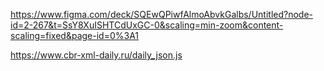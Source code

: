 https://www.figma.com/deck/SQEwQPiwfAlmoAbvkGalbs/Untitled?node-id=2-267&t=SsY8XuISHTCdUxGC-0&scaling=min-zoom&content-scaling=fixed&page-id=0%3A1


https://www.cbr-xml-daily.ru/daily_json.js
